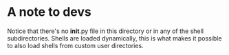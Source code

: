 # A note to devs

Notice that there's no __init__.py file in this directory or in any
of the shell subdirectories.
Shells are loaded dynamically, this is what makes it possible to also
load shells from custom user directories.
